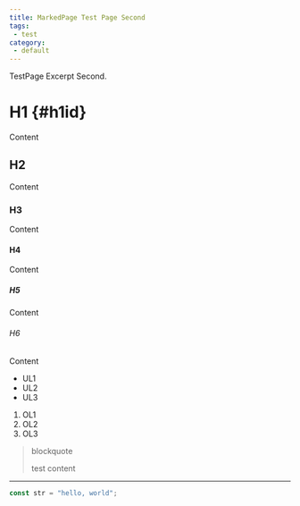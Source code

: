 ```yaml
---
title: MarkedPage Test Page Second
tags:
 - test
category:
 - default
---
```



TestPage Excerpt Second.

<!-- more -->

# H1 {#h1id}

Content

## H2

Content

### H3

Content

#### H4

Content

##### H5

Content

###### H6

Content

- UL1
- UL2
- UL3

1. OL1
2. OL2
3. OL3

> blockquote 
> 
> test content

---


```js
const str = "hello, world";
```
